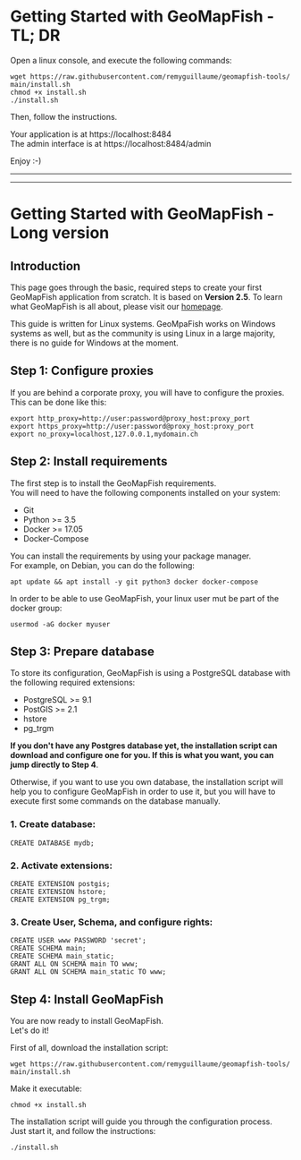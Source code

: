 # Getting Started with GeoMapFish - **TL; DR**

Open a linux console, and execute the following commands:
```
wget https://raw.githubusercontent.com/remyguillaume/geomapfish-tools/
main/install.sh
chmod +x install.sh
./install.sh
```

Then, follow the instructions.  

Your application is at https://localhost:8484  
The admin interface is at https://localhost:8484/admin  

Enjoy :-)

___
___

# Getting Started with GeoMapFish - **Long version**

## Introduction

This page goes through the basic, required steps to create your first GeoMapFish application from scratch. It is based on **Version 2.5**. To learn what GeoMapFish is all about, please visit our [homepage](https://geomapfish.org/).

This guide is written for Linux systems. GeoMpaFish works on Windows systems as well, but as the community is using Linux in a large majority, there is no guide for Windows at the moment.

## Step 1: Configure proxies

If you are behind a corporate proxy, you will have to configure the proxies. This can be done like this:

```
export http_proxy=http://user:password@proxy_host:proxy_port
export https_proxy=http://user:password@proxy_host:proxy_port
export no_proxy=localhost,127.0.0.1,mydomain.ch
```

## Step 2: Install requirements

The first step is to install the GeoMapFish requirements.  
You will need to have the following components installed on your system:

- Git
- Python >= 3.5
- Docker >= 17.05
- Docker-Compose

You can install the requirements by using your package manager.  
For example, on Debian, you can do the following:

```
apt update && apt install -y git python3 docker docker-compose
```

In order to be able to use GeoMapFish, your linux user mut be part of the docker group:

```
usermod -aG docker myuser
```

## Step 3: Prepare database

To store its configuration, GeoMapFish is using a PostgreSQL database with the following required extensions:

- PostgreSQL >= 9.1
- PostGIS >= 2.1
- hstore
- pg_trgm

**If you don't have any Postgres database yet, the installation script can download and configure one for you. If this is what you want, you can jump directly to Step 4**.

Otherwise, if you want to use you own database, the installation script will help you to configure GeoMapFish in order to use it, but you will have to execute first some commands on the database manually.

### 1. Create database:
```
CREATE DATABASE mydb;
```

### 2. Activate extensions:
```
CREATE EXTENSION postgis;
CREATE EXTENSION hstore;
CREATE EXTENSION pg_trgm;
```

### 3. Create User, Schema, and configure rights:
```
CREATE USER www PASSWORD 'secret';
CREATE SCHEMA main;
CREATE SCHEMA main_static;
GRANT ALL ON SCHEMA main TO www;
GRANT ALL ON SCHEMA main_static TO www;
```

## Step 4: Install GeoMapFish

You are now ready to install GeoMapFish.  
Let's do it!

First of all, download the installation script:
```
wget https://raw.githubusercontent.com/remyguillaume/geomapfish-tools/
main/install.sh
```

Make it executable:
```
chmod +x install.sh
```

The installation script will guide you through the configuration process.  
Just start it, and follow the instructions:
```
./install.sh
```


